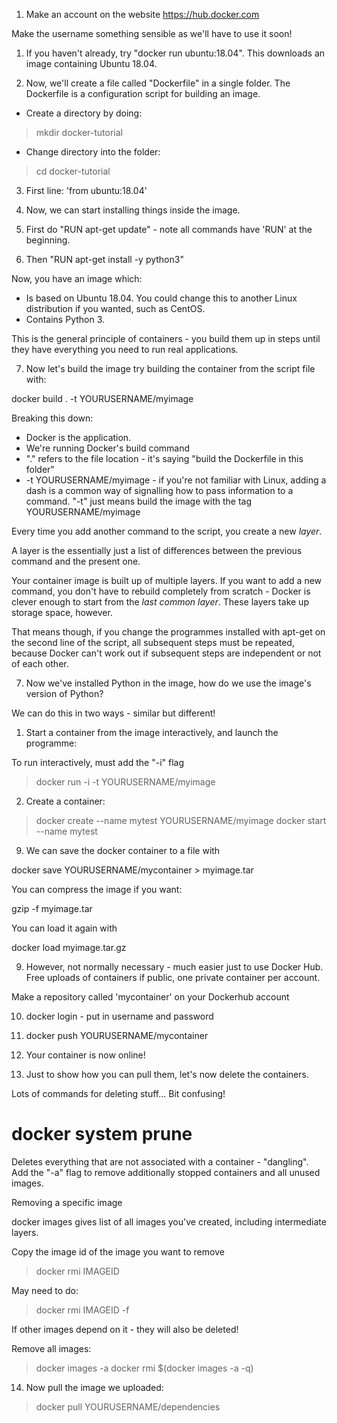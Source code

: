 1) Make an account on the website https://hub.docker.com

Make the username something sensible as we'll have to use it soon!

1) If you haven't already, try "docker run ubuntu:18.04". This downloads an image containing Ubuntu 18.04.

2) Now, we'll create a file called "Dockerfile" in a single folder. The Dockerfile is a configuration script for building an image.

* Create a directory by doing:

> mkdir docker-tutorial

* Change directory into the folder:

> cd docker-tutorial

3) First line: 'from ubuntu:18.04'

4) Now, we can start installing things inside the image.

5) First do "RUN apt-get update" - note all commands have 'RUN' at the beginning.

6) Then "RUN apt-get install -y python3"

Now, you have an image which:
* Is based on Ubuntu 18.04. You could change this to another Linux distribution if you wanted, such as CentOS.
* Contains Python 3.

This is the general principle of containers - you build them up in steps until they have everything you need to run real applications.

7) Now let's build the image try building the container from the script file with:

docker build . -t YOURUSERNAME/myimage

Breaking this down:
* Docker is the application.
* We're running Docker's build command
* "." refers to the file location - it's saying "build the Dockerfile in this folder"
* -t YOURUSERNAME/myimage - if you're not familiar with Linux, adding a dash is a common way of signalling how to pass information to a command.
  "-t" just means build the image with the tag YOURUSERNAME/myimage

Every time you add another command to the script, you create a new *layer*.

A layer is the essentially just a list of differences between the previous command and the present one.

Your container image is built up of multiple layers. If you want to add a new command,
you don't have to rebuild completely from scratch - Docker is clever enough to start from the *last common layer*. These layers take up storage space, however.

That means though, if you change the programmes installed with apt-get on the second line of the script, all subsequent steps must be repeated, because Docker can't work out if subsequent steps are independent or not of each other.

7) Now we've installed Python in the image, how do we use the image's version of Python?

We can do this in two ways - similar but different!

1) Start a container from the image interactively, and launch the programme:

To run interactively, must add the "-i" flag

> docker run -i -t YOURUSERNAME/myimage

2) Create a container:

> docker create --name mytest YOURUSERNAME/myimage
> docker start --name mytest
 



9) We can save the docker container to a file with

docker save YOURUSERNAME/mycontainer > myimage.tar

You can compress the image if you want:

gzip -f myimage.tar

You can load it again with 

docker load myimage.tar.gz


9) However, not normally necessary - much easier just to use Docker Hub. Free uploads of containers if public, one private container per account.

Make a repository called 'mycontainer' on your Dockerhub account

10) docker login - put in username and password

11) docker push YOURUSERNAME/mycontainer

12) Your container is now online!

13) Just to show how you can pull them, let's now delete the containers.

Lots of commands for deleting stuff... Bit confusing!

# docker system prune

Deletes everything that are not associated with a container - "dangling". Add the "-a" flag to remove additionally stopped containers and all unused images.

Removing a specific image

docker images gives list of all images you've created, including intermediate layers.

Copy the image id of the image you want to remove 

> docker rmi IMAGEID

May need to do:

> docker rmi IMAGEID -f

If other images depend on it - they will also be deleted!

Remove all images:

> docker images -a
> docker rmi $(docker images -a -q)

14) Now pull the image we uploaded:

> docker pull YOURUSERNAME/dependencies




